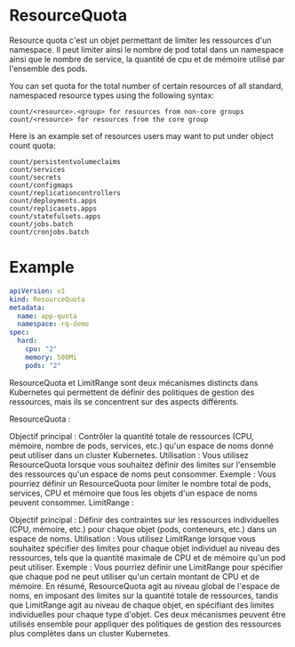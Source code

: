 # ResourceQuota 

Resource quota c'est un objet permettant de limiter les ressources d'un namespace.
Il peut limiter ainsi le nombre de pod total dans un namespace ainsi que le nombre de service, la quantité de cpu et de mémoire utilisé par l'ensemble des pods.

You can set quota for the total number of certain resources of all standard, namespaced resource types using the following syntax:

    count/<resource>.<group> for resources from non-core groups
    count/<resource> for resources from the core group

Here is an example set of resources users may want to put under object count quota:

    count/persistentvolumeclaims
    count/services
    count/secrets
    count/configmaps
    count/replicationcontrollers
    count/deployments.apps
    count/replicasets.apps
    count/statefulsets.apps
    count/jobs.batch
    count/cronjobs.batch


# Example 

```yaml
apiVersion: v1
kind: ResourceQuota
metadata:
  name: app-quota
  namespace: rq-demo
spec:
  hard:
    cpu: "2"
    memory: 500Mi
    pods: "2"
```





ResourceQuota et LimitRange sont deux mécanismes distincts dans Kubernetes qui permettent de définir des politiques de gestion des ressources, mais ils se concentrent sur des aspects différents.

ResourceQuota :

Objectif principal : Contrôler la quantité totale de ressources (CPU, mémoire, nombre de pods, services, etc.) qu'un espace de noms donné peut utiliser dans un cluster Kubernetes.
Utilisation : Vous utilisez ResourceQuota lorsque vous souhaitez définir des limites sur l'ensemble des ressources qu'un espace de noms peut consommer.
Exemple : Vous pourriez définir un ResourceQuota pour limiter le nombre total de pods, services, CPU et mémoire que tous les objets d'un espace de noms peuvent consommer.
LimitRange :

Objectif principal : Définir des contraintes sur les ressources individuelles (CPU, mémoire, etc.) pour chaque objet (pods, conteneurs, etc.) dans un espace de noms.
Utilisation : Vous utilisez LimitRange lorsque vous souhaitez spécifier des limites pour chaque objet individuel au niveau des ressources, tels que la quantité maximale de CPU et de mémoire qu'un pod peut utiliser.
Exemple : Vous pourriez définir une LimitRange pour spécifier que chaque pod ne peut utiliser qu'un certain montant de CPU et de mémoire.
En résumé, ResourceQuota agit au niveau global de l'espace de noms, en imposant des limites sur la quantité totale de ressources, tandis que LimitRange agit au niveau de chaque objet, en spécifiant des limites individuelles pour chaque type d'objet. Ces deux mécanismes peuvent être utilisés ensemble pour appliquer des politiques de gestion des ressources plus complètes dans un cluster Kubernetes.